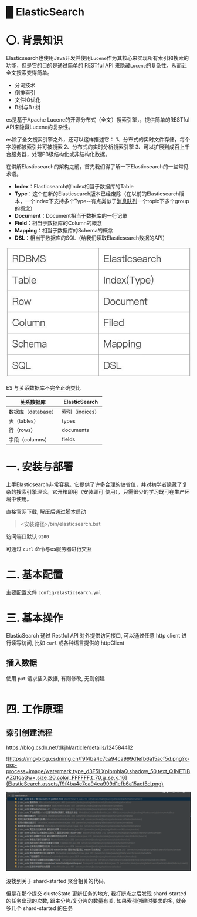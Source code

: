 # █ ElasticSearch

# 〇. 背景知识

Elasticsearch也使用Java开发并使用`Lucene`作为其核心来实现所有索引和搜索的功能，但是它的目的是通过简单的 RESTful API 来隐藏`Lucene`的复杂性，从而让全文搜索变得简单。

- 分词技术
- 倒排索引
- 文件IO优化
- B树与B+树

es是基于Apache Lucene的开源分布式（全文）搜索引擎，，提供简单的RESTful API来隐藏Lucene的复杂性。

es除了全文搜索引擎之外，还可以这样描述它：
 1、分布式的实时文件存储，每个字段都被索引并可被搜索
 2、分布式的实时分析搜索引擎
 3、可以扩展到成百上千台服务器，处理PB级结构化或非结构化数据。

在讲解Elasticsearch的架构之前，首先我们得了解一下Elasticsearch的一些常见术语。

- **Index**：Elasticsearch的Index相当于数据库的Table
- **Type**：这个在新的Elasticsearch版本已经废除（在以前的Elasticsearch版本，一个Index下支持多个Type--有点类似于[消息队列](https://cloud.tencent.com/product/cmq?from=10680)一个topic下多个group的概念）
- **Document**：Document相当于数据库的一行记录
- **Field**：相当于数据库的Column的概念
- **Mapping**：相当于数据库的Schema的概念
- **DSL**：相当于数据库的SQL（给我们读取Elasticsearch数据的API）

![img](ElasticSearch.assets/56osb1nzie.jpeg)

ES 与关系数据库不完全正确类比

| 关系数据库         | ElasticSearch   |
| ------------------ | --------------- |
| 数据库（database） | 索引（indices） |
| 表（tables）       | types           |
| 行（rows）         | documents       |
| 字段（columns）    | fields          |



# 一. 安装与部署

上手Elasticsearch非常容易。它提供了许多合理的缺省值，并对初学者隐藏了复杂的搜索引擎理论。它开箱即用（安装即可
使用），只需很少的学习既可在生产环境中使用。

直接官网下载, 解压后通过脚本启动

> <安装路径>/bin/elasticsearch.bat

访问端口默认 `9200`

可通过 `curl` 命令与es服务器进行交互



# 二. 基本配置

主要配置文件 `config/elasticsearch.yml`



# 三. 基本操作

ElasticSearch 通过 Restful API 对外提供访问接口, 可以通过任意 http client 进行读写访问, 比如 `curl` 或各种语言提供的 httpClient

## 插入数据

使用 `put` 请求插入数据, 有则修改, 无则创建

```sh

```



## 

# 四. 工作原理

## 索引创建流程

https://blog.csdn.net/dkjhl/article/details/124584412

![https://img-blog.csdnimg.cn/f9f4ba4c7ca94ca999d1efb6a15acf5d.png?x-oss-process=image/watermark,type_d3F5LXplbmhlaQ,shadow_50,text_Q1NETiBAZGtqaGw=,size_20,color_FFFFFF,t_70,g_se,x_16](ElasticSearch.assets/f9f4ba4c7ca94ca999d1efb6a15acf5d.png)



![image-20220817013616519](ElasticSearch.assets/image-20220817013616519.png)



没找到关于 shard-started 聚合相关的代码, 

但是在那个提交 clusteState 更新任务的地方, 我打断点之后发现 shard-started 的任务出现的次数, 跟主分片/复分片的数量有关, 如果索引创建时要求的多, 就会多几个 shard-started 的任务





